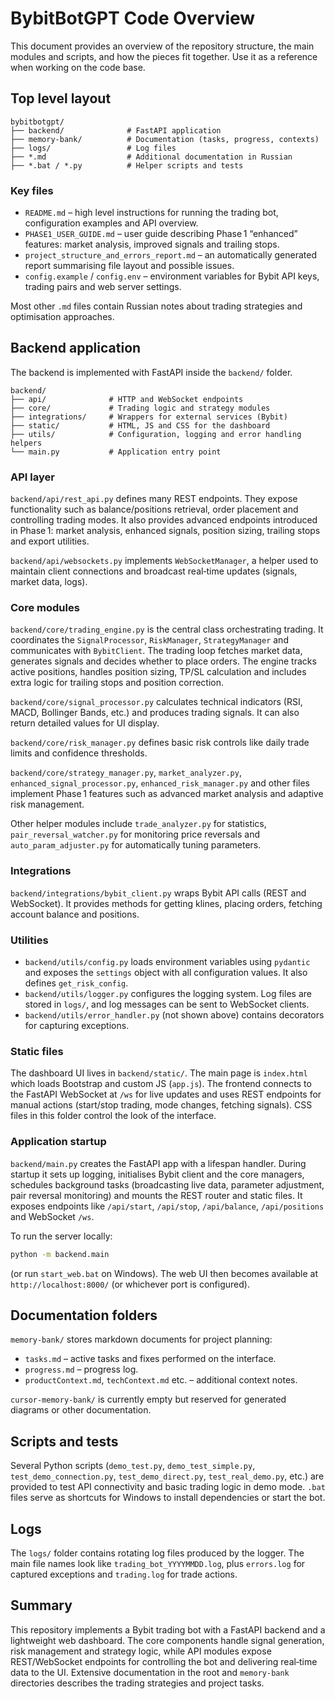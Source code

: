 # BybitBotGPT Code Overview

This document provides an overview of the repository structure, the main modules and scripts, and how the pieces fit together. Use it as a reference when working on the code base.

## Top level layout

```
bybitbotgpt/
├── backend/              # FastAPI application
├── memory-bank/          # Documentation (tasks, progress, contexts)
├── logs/                 # Log files
├── *.md                  # Additional documentation in Russian
├── *.bat / *.py          # Helper scripts and tests
```

### Key files

- `README.md` – high level instructions for running the trading bot, configuration examples and API overview.
- `PHASE1_USER_GUIDE.md` – user guide describing Phase 1 “enhanced” features: market analysis, improved signals and trailing stops.
- `project_structure_and_errors_report.md` – an automatically generated report summarising file layout and possible issues.
- `config.example` / `config.env` – environment variables for Bybit API keys, trading pairs and web server settings.

Most other `.md` files contain Russian notes about trading strategies and optimisation approaches.

## Backend application

The backend is implemented with FastAPI inside the `backend/` folder.

```
backend/
├── api/              # HTTP and WebSocket endpoints
├── core/             # Trading logic and strategy modules
├── integrations/     # Wrappers for external services (Bybit)
├── static/           # HTML, JS and CSS for the dashboard
├── utils/            # Configuration, logging and error handling helpers
└── main.py           # Application entry point
```

### API layer

`backend/api/rest_api.py` defines many REST endpoints. They expose functionality such as balance/positions retrieval, order placement and controlling trading modes. It also provides advanced endpoints introduced in Phase 1: market analysis, enhanced signals, position sizing, trailing stops and export utilities.

`backend/api/websockets.py` implements `WebSocketManager`, a helper used to maintain client connections and broadcast real‑time updates (signals, market data, logs).

### Core modules

`backend/core/trading_engine.py` is the central class orchestrating trading. It coordinates the `SignalProcessor`, `RiskManager`, `StrategyManager` and communicates with `BybitClient`. The trading loop fetches market data, generates signals and decides whether to place orders. The engine tracks active positions, handles position sizing, TP/SL calculation and includes extra logic for trailing stops and position correction.

`backend/core/signal_processor.py` calculates technical indicators (RSI, MACD, Bollinger Bands, etc.) and produces trading signals. It can also return detailed values for UI display.

`backend/core/risk_manager.py` defines basic risk controls like daily trade limits and confidence thresholds.

`backend/core/strategy_manager.py`, `market_analyzer.py`, `enhanced_signal_processor.py`, `enhanced_risk_manager.py` and other files implement Phase 1 features such as advanced market analysis and adaptive risk management.

Other helper modules include `trade_analyzer.py` for statistics, `pair_reversal_watcher.py` for monitoring price reversals and `auto_param_adjuster.py` for automatically tuning parameters.

### Integrations

`backend/integrations/bybit_client.py` wraps Bybit API calls (REST and WebSocket). It provides methods for getting klines, placing orders, fetching account balance and positions.

### Utilities

- `backend/utils/config.py` loads environment variables using `pydantic` and exposes the `settings` object with all configuration values. It also defines `get_risk_config`.
- `backend/utils/logger.py` configures the logging system. Log files are stored in `logs/`, and log messages can be sent to WebSocket clients.
- `backend/utils/error_handler.py` (not shown above) contains decorators for capturing exceptions.

### Static files

The dashboard UI lives in `backend/static/`. The main page is `index.html` which loads Bootstrap and custom JS (`app.js`). The frontend connects to the FastAPI WebSocket at `/ws` for live updates and uses REST endpoints for manual actions (start/stop trading, mode changes, fetching signals). CSS files in this folder control the look of the interface.

### Application startup

`backend/main.py` creates the FastAPI app with a lifespan handler. During startup it sets up logging, initialises Bybit client and the core managers, schedules background tasks (broadcasting live data, parameter adjustment, pair reversal monitoring) and mounts the REST router and static files. It exposes endpoints like `/api/start`, `/api/stop`, `/api/balance`, `/api/positions` and WebSocket `/ws`.

To run the server locally:

```bash
python -m backend.main
```
(or run `start_web.bat` on Windows). The web UI then becomes available at `http://localhost:8000/` (or whichever port is configured).

## Documentation folders

`memory-bank/` stores markdown documents for project planning:
- `tasks.md` – active tasks and fixes performed on the interface.
- `progress.md` – progress log.
- `productContext.md`, `techContext.md` etc. – additional context notes.

`cursor-memory-bank/` is currently empty but reserved for generated diagrams or other documentation.

## Scripts and tests

Several Python scripts (`demo_test.py`, `demo_test_simple.py`, `test_demo_connection.py`, `test_demo_direct.py`, `test_real_demo.py`, etc.) are provided to test API connectivity and basic trading logic in demo mode. `.bat` files serve as shortcuts for Windows to install dependencies or start the bot.

## Logs

The `logs/` folder contains rotating log files produced by the logger. The main file names look like `trading_bot_YYYYMMDD.log`, plus `errors.log` for captured exceptions and `trading.log` for trade actions.

## Summary

This repository implements a Bybit trading bot with a FastAPI backend and a lightweight web dashboard. The core components handle signal generation, risk management and strategy logic, while API modules expose REST/WebSocket endpoints for controlling the bot and delivering real‑time data to the UI. Extensive documentation in the root and `memory-bank` directories describes the trading strategies and project tasks.
